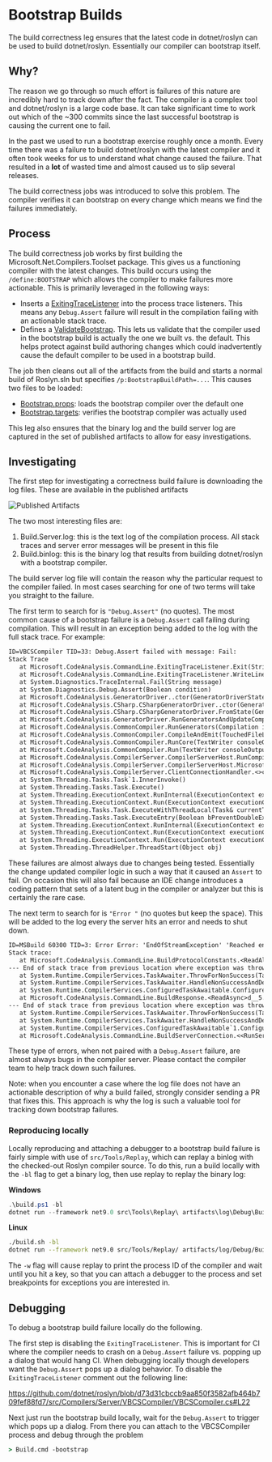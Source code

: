 # Bootstrap Builds

The build correctness leg ensures that the latest code in dotnet/roslyn can be used to build dotnet/roslyn. Essentially our compiler can bootstrap itself.

## Why? 

The reason we go through so much effort is failures of this nature are incredibly hard to track down after the fact. The compiler is a complex tool and dotnet/roslyn is a large code base. It can take significant time to work out which of the ~300 commits since the last successful bootstrap is causing the current one to fail.

In the past we used to run a bootstrap exercise roughly once a month. Every time there was a failure to build dotnet/roslyn with the latest compiler and it often took weeks for us to understand what change caused the failure. That resulted in a **lot** of wasted time and almost caused us to slip several releases.

The build correctness jobs was introduced to solve this problem. The compiler verifies it can bootstrap on every change which means we find the failures immediately.

## Process

The build correctness job works by first building the Microsoft.Net.Compilers.Toolset package. This gives us a functioning compiler with the latest changes. This build occurs using the `/define:BOOTSTRAP` which allows the compiler to make failures more actionable. This is primarily leveraged in the following ways:

- Inserts a [ExitingTraceListener](https://github.com/dotnet/roslyn/blob/main/src/Compilers/Shared/ExitingTraceListener.cs) into the process trace listeners. This means any `Debug.Assert` failure will result in the compilation failing with an actionable stack trace.
- Defines a [ValidateBootstrap](https://github.com/dotnet/roslyn/blob/main/src/Compilers/Core/MSBuildTask/ValidateBootstrap.cs). This lets us validate that the compiler used in the bootstrap build is actually the one we built vs. the default. This helps protect against build authoring changes which could inadvertently cause the default compiler to be used in a bootstrap build.

The job then cleans out all of the artifacts from the build and starts a normal build of Roslyn.sln but specifies `/p:BootstrapBuildPath=...`. This causes two files to be loaded:

- [Bootstrap.props](https://github.com/dotnet/roslyn/blob/main/eng/targets/Bootstrap.props): loads the bootstrap compiler over the default one
- [Bootstrap.targets](https://github.com/dotnet/roslyn/blob/main/eng/targets/Bootstrap.targets): verifies the bootstrap compiler was actually used

This leg also ensures that the binary log and the build server log are captured in the set of published artifacts to allow for easy investigations.

## Investigating 

The first step for investigating a correctness build failure is downloading the log files. These are available in the published artifacts

![Published Artifacts](images/bootstrap-logs.png)

The two most interesting files are:

1. Build.Server.log: this is the text log of the compilation process. All stack traces and server error messages will be present in this file
1. Build.binlog: this is the binary log that results from building dotnet/roslyn with a bootstrap compiler.

The build server log file will contain the reason why the particular request to the compiler failed. In most cases searching for one of two terms will take you straight to the failure. 

The first term to search for is `"Debug.Assert"` (no quotes). The most common cause of a bootstrap failure is a `Debug.Assert` call failing during compilation. This will result in an exception being added to the log with the full stack trace. For example: 

```txt
ID=VBCSCompiler TID=33: Debug.Assert failed with message: Fail: 
Stack Trace
   at Microsoft.CodeAnalysis.CommandLine.ExitingTraceListener.Exit(String originalMessage)
   at Microsoft.CodeAnalysis.CommandLine.ExitingTraceListener.WriteLine(String message)
   at System.Diagnostics.TraceInternal.Fail(String message)
   at System.Diagnostics.Debug.Assert(Boolean condition)
   at Microsoft.CodeAnalysis.GeneratorDriver..ctor(GeneratorDriverState state)
   at Microsoft.CodeAnalysis.CSharp.CSharpGeneratorDriver..ctor(GeneratorDriverState state)
   at Microsoft.CodeAnalysis.CSharp.CSharpGeneratorDriver.FromState(GeneratorDriverState state)
   at Microsoft.CodeAnalysis.GeneratorDriver.RunGeneratorsAndUpdateCompilation(Compilation compilation, Compilation& outputCompilation, ImmutableArray`1& diagnostics, CancellationToken cancellationToken)
   at Microsoft.CodeAnalysis.CommonCompiler.RunGenerators(Compilation input, ParseOptions parseOptions, ImmutableArray`1 generators, AnalyzerConfigOptionsProvider analyzerConfigOptionsProvider, ImmutableArray`1 additionalTexts, DiagnosticBag generatorDiagnostics)
   at Microsoft.CodeAnalysis.CommonCompiler.CompileAndEmit(TouchedFileLogger touchedFilesLogger, Compilation& compilation, ImmutableArray`1 analyzers, ImmutableArray`1 generators, ImmutableArray`1 additionalTextFiles, AnalyzerConfigSet analyzerConfigSet, ImmutableArray`1 sourceFileAnalyzerConfigOptions, ImmutableArray`1 embeddedTexts, DiagnosticBag diagnostics, CancellationToken cancellationToken, CancellationTokenSource& analyzerCts, AnalyzerDriver& analyzerDriver, Nullable`1& generatorTimingInfo)
   at Microsoft.CodeAnalysis.CommonCompiler.RunCore(TextWriter consoleOutput, ErrorLogger errorLogger, CancellationToken cancellationToken)
   at Microsoft.CodeAnalysis.CommonCompiler.Run(TextWriter consoleOutput, CancellationToken cancellationToken)
   at Microsoft.CodeAnalysis.CompilerServer.CompilerServerHost.RunCompilation(RunRequest& request, CancellationToken cancellationToken)
   at Microsoft.CodeAnalysis.CompilerServer.CompilerServerHost.Microsoft.CodeAnalysis.CompilerServer.ICompilerServerHost.RunCompilation(RunRequest& request, CancellationToken cancellationToken)
   at Microsoft.CodeAnalysis.CompilerServer.ClientConnectionHandler.<>c__DisplayClass8_0.<ProcessCompilationRequestAsync>b__1()
   at System.Threading.Tasks.Task`1.InnerInvoke()
   at System.Threading.Tasks.Task.Execute()
   at System.Threading.ExecutionContext.RunInternal(ExecutionContext executionContext, ContextCallback callback, Object state, Boolean preserveSyncCtx)
   at System.Threading.ExecutionContext.Run(ExecutionContext executionContext, ContextCallback callback, Object state, Boolean preserveSyncCtx)
   at System.Threading.Tasks.Task.ExecuteWithThreadLocal(Task& currentTaskSlot)
   at System.Threading.Tasks.Task.ExecuteEntry(Boolean bPreventDoubleExecution)
   at System.Threading.ExecutionContext.RunInternal(ExecutionContext executionContext, ContextCallback callback, Object state, Boolean preserveSyncCtx)
   at System.Threading.ExecutionContext.Run(ExecutionContext executionContext, ContextCallback callback, Object state, Boolean preserveSyncCtx)
   at System.Threading.ExecutionContext.Run(ExecutionContext executionContext, ContextCallback callback, Object state)
   at System.Threading.ThreadHelper.ThreadStart(Object obj)
   ```

These failures are almost always due to changes being tested. Essentially the change updated compiler logic in such a way that it caused an `Assert` to fail. On occasion this will also fail because an IDE change introduces a coding pattern that sets of a latent bug in the compiler or analyzer but this is certainly the rare case.

The next term to search for is `"Error "` (no quotes but keep the space). This will be added to the log every the server hits an error and needs to shut down.

```txt
ID=MSBuild 60300 TID=3: Error Error: 'EndOfStreamException' 'Reached end of stream before end of read.' occurred during 'Reading response for d2c3aeac-bd8a-4251-bde0-2e11bbc57d13'
Stack trace:
   at Microsoft.CodeAnalysis.CommandLine.BuildProtocolConstants.<ReadAllAsync>d__4.MoveNext() in C:\Users\jaredpar\code\wt\ros2\src\Compilers\Core\CommandLine\BuildProtocol.cs:line 641
--- End of stack trace from previous location where exception was thrown ---
   at System.Runtime.CompilerServices.TaskAwaiter.ThrowForNonSuccess(Task task)
   at System.Runtime.CompilerServices.TaskAwaiter.HandleNonSuccessAndDebuggerNotification(Task task)
   at System.Runtime.CompilerServices.ConfiguredTaskAwaitable.ConfiguredTaskAwaiter.GetResult()
   at Microsoft.CodeAnalysis.CommandLine.BuildResponse.<ReadAsync>d__5.MoveNext() in C:\Users\jaredpar\code\wt\ros2\src\Compilers\Core\CommandLine\BuildProtocol.cs:line 342
--- End of stack trace from previous location where exception was thrown ---
   at System.Runtime.CompilerServices.TaskAwaiter.ThrowForNonSuccess(Task task)
   at System.Runtime.CompilerServices.TaskAwaiter.HandleNonSuccessAndDebuggerNotification(Task task)
   at System.Runtime.CompilerServices.ConfiguredTaskAwaitable`1.ConfiguredTaskAwaiter.GetResult()
   at Microsoft.CodeAnalysis.CommandLine.BuildServerConnection.<<RunServerBuildRequestAsync>g__tryRunRequestAsync|7_1>d.MoveNext() in C:\Users\jaredpar\code\wt\ros2\src\Compilers\Shared\BuildServerConnection.cs:line 288
```

These type of errors, when not paired with a `Debug.Assert` failure, are almost always bugs in the compiler server. Please contact the compiler team to help track down such failures.

Note: when you encounter a case where the log file does not have an actionable description of why a build failed, strongly consider sending a PR that fixes this. This approach is why the log is such a valuable tool for tracking down bootstrap failures. 

### Reproducing locally

Locally reproducing and attaching a debugger to a bootstrap build failure is fairly simple with use of `src/Tools/Replay`, which can replay a binlog with the checked-out Roslyn compiler source. To do this, run a build locally with the `-bl` flag to get a binary log, then use replay to replay the binary log:

**Windows**

```powershell
.\build.ps1 -bl
dotnet run --framework net9.0 src\Tools\Replay\ artifacts\log\Debug\Build.binlog -w
```

**Linux**

```sh
./build.sh -bl
dotnet run --framework net9.0 src/Tools/Replay/ artifacts/log/Debug/Build.binlog -w
```

The `-w` flag will cause replay to print the process ID of the compiler and wait until you hit a key, so that you can attach a debugger to the process and set breakpoints for exceptions you are interested in.

## Debugging

To debug a bootstrap build failure locally do the following. 

The first step is disabling the `ExitingTraceListener`. This is important for CI where the compiler needs to crash on a `Debug.Assert` failure vs. popping up a dialog that would hang CI. When debugging locally though developers want the `Debug.Assert` pops up a dialog behavior. To disable the `ExitingTraceListener` comment out the following line: 

https://github.com/dotnet/roslyn/blob/d73d31cbccb9aa850f3582afb464b709fef88fd7/src/Compilers/Server/VBCSCompiler/VBCSCompiler.cs#L22

Next just run the bootstrap build locally, wait for the `Debug.Assert` to trigger which pops up a dialog. From there you can attach to the VBCSCompiler process and debug through the problem

```cmd
> Build.cmd -bootstrap
```
